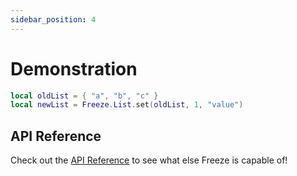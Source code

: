 ```yaml
---
sidebar_position: 4
---
```


# Demonstration

```lua
local oldList = { "a", "b", "c" }
local newList = Freeze.List.set(oldList, 1, "value")
```

## API Reference
Check out the [API Reference](../api) to see what else Freeze is capable of!

